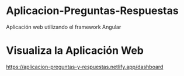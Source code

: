 # Aplicacion-Preguntas-Respuestas
Aplicación web utilizando el framework Angular

# Visualiza la Aplicación Web
https://aplicacion-preguntas-y-respuestas.netlify.app/dashboard